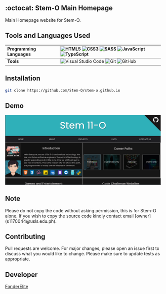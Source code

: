 ## :octocat: Stem-O Main Homepage

Main Homepage website for Stem-O.

## Tools and Languages Used

| **Programming Languages** | ![HTML5](https://img.shields.io/badge/html5-%23E34F26.svg?style=for-the-badge&logo=html5&logoColor=white) ![CSS3](https://img.shields.io/badge/css3-%231572B6.svg?style=for-the-badge&logo=css3&logoColor=white)	![SASS](https://img.shields.io/badge/SASS-hotpink.svg?style=for-the-badge&logo=SASS&logoColor=white) ![JavaScript](https://img.shields.io/badge/javascript-%23323330.svg?style=for-the-badge&logo=javascript&logoColor=%23F7DF1E) ![TypeScript](https://img.shields.io/badge/typescript-%23007ACC.svg?style=for-the-badge&logo=typescript&logoColor=white)  | 
:--- | :---
| **Tools** | ![Visual Studio Code](https://img.shields.io/badge/Visual%20Studio%20Code-0078d7.svg?style=for-the-badge&logo=visual-studio-code&logoColor=white)  ![Git](https://img.shields.io/badge/git-%23F05033.svg?style=for-the-badge&logo=git&logoColor=white) ![GitHub](https://img.shields.io/badge/github-%23121011.svg?style=for-the-badge&logo=github&logoColor=white) |

## Installation
```bash
git clone https://github.com/Stem-O/stem-o.github.io
```
## Demo
<img src="stemo-demo.png">

## Note
<p>
  Please do not copy the code without asking permission, this is for Stem-O alone. If you wish to copy
the source code kindly contact email [owner](s1170044@usls.edu.ph).
  </p>

## Contributing
<p>
Pull requests are welcome. For major changes, please open an issue first to discuss what you would like to change.
Please make sure to update tests as appropriate.
  </p>

## Developer
[FonderElite](https://github.com/fonderelite)
